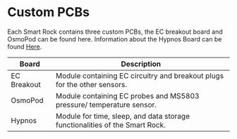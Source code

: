 # Custom PCBs

Each Smart Rock contains three custom PCBs, the EC breakout board and OsmoPod can be found here. Information about the Hypnos Board can be found [Here](https://github.com/OPEnSLab-OSU/OPEnS-Lab-Home/wiki/Hypnos).

Board | Description
----- | -----
EC Breakout	| Module containing EC circuitry and breakout plugs for the other sensors.
OsmoPod | Module containing EC probes and MS5803 pressure/ temperature sensor.
Hypnos | Module for time, sleep, and data storage functionalities of the Smart Rock.

<!-- 

### OsmoPod Assembly

<details>
<summary>Show OsmoPod Assembly Guide </summary>

**OsmoPod Assembly Guide**

1. Start by applying solder paste to the OsmoPod board for the MS5803 sensor. Clean up any etra solder or move it to a trace so a short is not made.

2. Align the MS5803 with the indicator pin on the bottom of the sensor and bake it onto the board.

3. Test using a multimeter for shorts under the sensor, if it is all clear than you can move on if not use some solder rework to get the sensor on without shorts.

3. Using a soldering iron add the two surface mount resistors and one surface mount capacitor.

4. take the 3, extra long male headers and remove the center header. Install the two remaining headers into the board and use the acrylic pieces as a guide to push out the EC probes to the edge of the acrylic faceplate. 

5. Solder the headers in place then tin the inside posts for the JST wires. 

6. slip a piece of heat shrink over the 2-pin JST for the EC and the 4-pin JST for the I2C. Then solder the EC wires to their corresponding probes, the ground is indicated by its shared connection with the ground for the I2C.

7. Insert the wires into their corresponding holes (The header and board switch SDA and SLI, ground attaches to the end of the capacitor) Solder the ground first then so the data and voltage.

8. Slide the heat shrink down over the exposed headers and organize the wires then seal them from strain and interference.

9. With the epoxy mixed apply it carefully to the top of the sensor until the top of the PCB is sealed. Apply two dabs of super glue near the MS5083 then apply the shield. Use two tiny clamps or binder clips to hold the acrylic to the sensor while drying. 

10. When installing in the acrylic face plate apply super glue to the edges of the sensor cover then stick it to the face plate before sealing with epoxy.

</details>

### EC Breakout Assembly

<details>
<summary>Show EC Breakout Assembly Guide</summary>

**EC Breakout Assembly Guide**



</details>

### Hypnos Prep

The only preperation needed for the hypnos board is to solder on the female and male headers for the top and bottom of the board. 

-->
